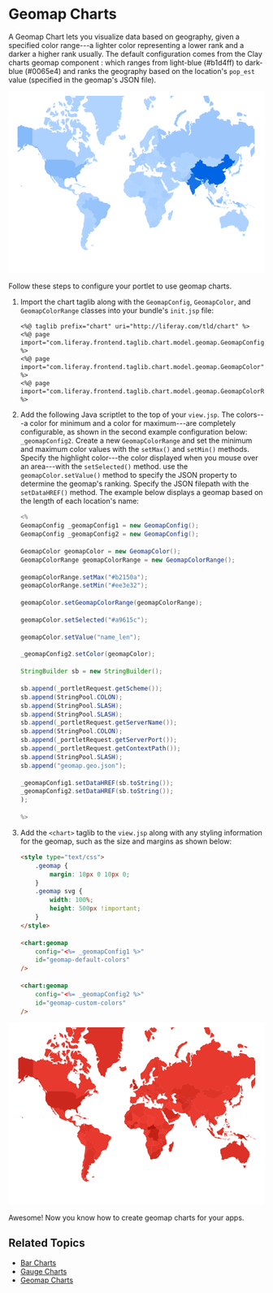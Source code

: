 # Geomap Charts

A Geomap Chart lets you visualize data based on geography, given a specified color range---a lighter color representing a lower rank and a darker a higher rank usually. The default configuration comes from the Clay charts geomap component <!--[geomap component](https://github.com/liferay/clay/blob/develop/packages/clay-charts/src/Geomap.js#L233-L276)-->: which ranges from light-blue (#b1d4ff) to dark-blue (#0065e4) and ranks the geography based on the location's `pop_est` value (specified in the geomap's JSON file).

![A Geomap chart displays a heatmap representing the data.](./geomap-chart/images/01.png)

Follow these steps to configure your portlet to use geomap charts. 

1. Import the chart taglib along with the `GeomapConfig`, `GeomapColor`, and `GeomapColorRange` classes into your bundle's `init.jsp` file:

    ```markup
    <%@ taglib prefix="chart" uri="http://liferay.com/tld/chart" %>
    <%@ page import="com.liferay.frontend.taglib.chart.model.geomap.GeomapConfig" %>
    <%@ page import="com.liferay.frontend.taglib.chart.model.geomap.GeomapColor" %>
    <%@ page import="com.liferay.frontend.taglib.chart.model.geomap.GeomapColorRange" %>
    ```

1. Add the following Java scriptlet to the top of your `view.jsp`. The colors---a color for minimum and a color for maximum---are completely configurable, as shown in the second example configuration below: `_geomapConfig2`. Create a new `GeomapColorRange` and set the minimum and maximum color values with the `setMax()` and `setMin()` methods. Specify the highlight color---the color displayed when you mouse over an area---with the `setSelected()` method. use the `geomapColor.setValue()` method to specify the JSON property to determine the geomap's ranking. Specify the JSON filepath with the `setDataHREF()` method. The example below displays a geomap based on the length of each location's name:

    ```java
    <%
    GeomapConfig _geomapConfig1 = new GeomapConfig();
    GeomapConfig _geomapConfig2 = new GeomapConfig();

    GeomapColor geomapColor = new GeomapColor();
    GeomapColorRange geomapColorRange = new GeomapColorRange();

    geomapColorRange.setMax("#b2150a");
    geomapColorRange.setMin("#ee3e32");

    geomapColor.setGeomapColorRange(geomapColorRange);

    geomapColor.setSelected("#a9615c");

    geomapColor.setValue("name_len");

    _geomapConfig2.setColor(geomapColor);

    StringBuilder sb = new StringBuilder();

    sb.append(_portletRequest.getScheme());
    sb.append(StringPool.COLON);
    sb.append(StringPool.SLASH);
    sb.append(StringPool.SLASH);
    sb.append(_portletRequest.getServerName());
    sb.append(StringPool.COLON);
    sb.append(_portletRequest.getServerPort());
    sb.append(_portletRequest.getContextPath());
    sb.append(StringPool.SLASH);
    sb.append("geomap.geo.json");

    _geomapConfig1.setDataHREF(sb.toString());
    _geomapConfig2.setDataHREF(sb.toString());
    );

    %>
    ```

1. Add the `<chart>` taglib to the `view.jsp` along with any styling information for the geomap, such as the size and margins as shown below:

    ```html
    <style type="text/css">
    	.geomap {
    		margin: 10px 0 10px 0;
    	}
    	.geomap svg {
    		width: 100%;
    		height: 500px !important;
    	}
    </style>

    <chart:geomap
    	config="<%= _geomapConfig1 %>"
    	id="geomap-default-colors"
    />

    <chart:geomap
    	config="<%= _geomapConfig2 %>"
    	id="geomap-custom-colors"
    />
    ```

![Geomap charts can be customized to fit the look and feel you desire.](./geomap-chart/images/02.png)

Awesome! Now you know how to create geomap charts for your apps. 

## Related Topics

- [Bar Charts](./bar-chart.md)
- [Gauge Charts](./gauge-chart.md)
- [Geomap Charts](./geomap-chart.md)